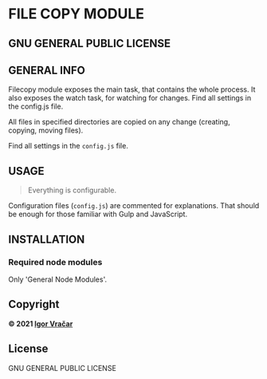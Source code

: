 # FILE COPY MODULE

## GNU GENERAL PUBLIC LICENSE

## GENERAL INFO

Filecopy module exposes the main task, that contains the whole process.
It also exposes the watch task, for watching for changes.
Find all settings in the config.js file.

All files in specified directories are copied on any change (creating, copying, moving files).

Find all settings in the `config.js` file.

## USAGE

> Everything is configurable.

Configuration files (`config.js`) are commented for explanations. That should be enough for those familiar with Gulp and JavaScript.

## INSTALLATION

### Required node modules

Only 'General Node Modules'.

## Copyright

**© 2021 [Igor Vračar](https://www.igorvracar.com)**

## License

GNU GENERAL PUBLIC LICENSE

